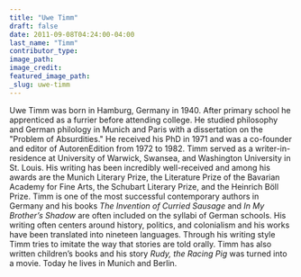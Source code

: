 ```yaml
---
title: "Uwe Timm"
draft: false
date: 2011-09-08T04:24:00-04:00
last_name: "Timm"
contributor_type:
image_path:
image_credit:
featured_image_path:
_slug: uwe-timm
---
```


Uwe Timm was born in Hamburg, Germany in 1940. After primary school he apprenticed as a furrier before attending college. He studied philosophy and German philology in Munich and Paris with a dissertation on the "Problem of Absurdities." He received his PhD in 1971 and was a co-founder and editor of AutorenEdition from 1972 to 1982. Timm served as a writer-in-residence at University of Warwick, Swansea, and Washington University in St. Louis. His writing has been incredibly well-received and among his awards are the Munich Literary Prize, the Literature Prize of the Bavarian Academy for Fine Arts, the Schubart Literary Prize, and the Heinrich Böll Prize. Timm is one of the most successful contemporary authors in Germany and his books _The Invention of Curried Sausage_ and _In My Brother’s Shadow_ are often included on the syllabi of German schools. His writing often centers around history, politics, and colonialism and his works have been translated into nineteen languages. Through his writing style Timm tries to imitate the way that stories are told orally. Timm has also written children’s books and his story _Rudy, the Racing Pig_ was turned into a movie. Today he lives in Munich and Berlin.

